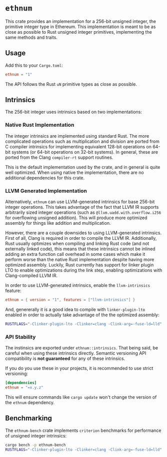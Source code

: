 # `ethnum`

This crate provides an implementation for a 256-bit unsigned integer, the
primitive integer type in Ethereum. This implementation is meant to be as close
as possible to Rust unsigned integer primitives, implementing the same methods
and traits.

## Usage

Add this to your `Cargo.toml`:

```toml
ethnum = "1"
```

The API follows the Rust `uN` primitive types as close as possible.

## Intrinsics

The 256-bit integer uses intrinsics based on two implementations:

### Native Rust Implementation

The integer intrinsics are implemented using standard Rust. The more
complicated operations such as multiplication and division are ported from C
compiler intrinsics for implementing equivalent 128-bit operations on 64-bit
systems (or 64-bit operations on 32-bit systems). In general, these are ported
from the Clang `compiler-rt` support routines.

This is the default implementation used by the crate, and in general is quite
well optimized. When using native the implementation, there are no additional
dependencies for this crate.

### LLVM Generated Implementation

Alternatively, `ethnum` can use LLVM-generated intrinsics for base 256-bit
integer operations. This takes advantage of the fact that LLVM IR supports
arbitrarily sized integer operations (such as `@llvm.uadd.with.overflow.i256`
for overflowing unsigned addition). This will produce more optimized assembly
for things like addition and multiplication.

However, there are a couple downsides to using LLVM-generated intrinsics. First
of all, Clang is required in order to compile the LLVM IR. Additionally, Rust
usually optimizes when compiling and linking Rust code (and not externally
linked code), this means that these intrinsics cannot be inlined adding an extra
function call overhead in some cases which make it perform worse than the native
Rust implementation despite having more optimized assembly. Luckily, Rust
currently has support for linker plugin LTO to enable optimizations during the
link step, enabling optimizations with Clang-compiled LLVM IR.

In order to use LLVM-generated intrinsics, enable the `llvm-intrinsics` feature:

```toml
ethnum = { version = "1", features = ["llvm-intrinsics"] }
```

And, genererally it is a good idea to compile with `linker-plugin-lto` enabled
in order to actually take advantage of the the optimized assembly:

```sh
RUSTFLAGS="-Clinker-plugin-lto -Clinker=clang -Clink-arg=-fuse-ld=lld" cargo build
```

### API Stability

The instinsics are exported under `ethnum::intrinsics`. That being said, be
careful when using these intrinsics directly. Semantic versioning API
compatibility is **not guaranteed** for any of these intrinsics.

If you do you use these in your projects, it is recommended to use strict
versioning:

```toml
[dependencies]
ethnum = "=x.y.z"
```

This will ensure commands like `cargo update` won't change the version of the
`ethnum` dependency.

## Benchmarking

The `ethnum-bench` crate implements `criterion` benchmarks for performance of
unsigned integer intrinsics:

```sh
cargo bench -p ethnum-bench
RUSTFLAGS="-Clinker-plugin-lto -Clinker=clang -Clink-arg=-fuse-ld=lld" cargo bench -p ethnum-bench --features llvm-intrinsics
```
